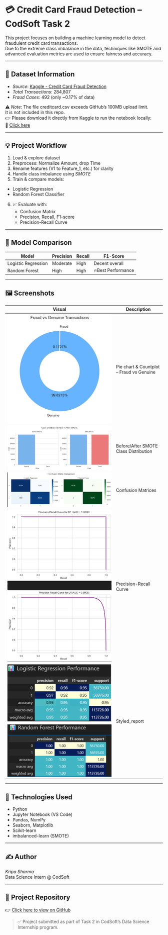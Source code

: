 # 💳 Credit Card Fraud Detection – CodSoft Task 2

This project focuses on building a machine learning model to detect fraudulent credit card transactions.  
Due to the extreme class imbalance in the data, techniques like SMOTE and advanced evaluation metrics are used to ensure fairness and accuracy.

---

## 📁 Dataset Information
- *Source*: [Kaggle - Credit Card Fraud Detection](https://www.kaggle.com/datasets/mlg-ulb/creditcardfraud)
- *Total Transactions*: 284,807
- *Fraud Cases*: 492 (only ~0.17% of data)

⚠ *Note*: The file creditcard.csv exceeds GitHub’s 100MB upload limit.  
It is not included in this repo.  
👉 Please download it directly from Kaggle to run the notebook locally:  
🔗 [Click here](https://www.kaggle.com/datasets/mlg-ulb/creditcardfraud)

---

## 💡 Project Workflow
1.  Load & explore dataset
2.  Preprocess: Normalize Amount, drop Time
3.  Rename features (V1 to Feature_1, etc.) for clarity
4.  Handle class imbalance using *SMOTE*
5.  Train & compare models:
   - Logistic Regression
   - Random Forest Classifier
6. 📈 Evaluate with:
   - Confusion Matrix
   - Precision, Recall, F1-score
   - Precision-Recall Curve

---

## 🧪 Model Comparison

| Model              | Precision | Recall | F1-Score           |
|------------------- |-----------|--------|----------          |
| Logistic Regression| Moderate  | High   |  Decent overall    |
| Random Forest      | High      | High   | 🔥Best Performance |

---

## 🖼 Screenshots

|           Visual                   |                Description                  |
|------------------------------------|---------------------------------------------|
| ![](screenshots.png/viz1.png)          | Pie chart & Countplot – Fraud vs Genuine    |
| ![](screenshots.png/smote_compare.png) | Before/After SMOTE Class Distribution       |
| ![](screenshots.png/model_eval1.png)   | Confusion Matrices                          |
| ![](screenshots.png/model_eval2.png)   | Precision-Recall Curve                      |
| ![](screenshots.png/model_eval3.png)   | Styled_report                               |




---

## 🚀 Technologies Used
- Python
- Jupyter Notebook (VS Code)
- Pandas, NumPy
- Seaborn, Matplotlib
- Scikit-learn
- imbalanced-learn (SMOTE)

---

## ✍ Author

*Kripa Sharma*  
Data Science Intern @ CodSoft

---

## 🔗 Project Repository

👉 [Click here to view on GitHub](https://github.com/kripa-sharma09/CODSOFT/tree/main/Task-2-CreditCard-Fraud)

> ✅ Project submitted as part of Task 2 in CodSoft’s Data Science Internship program.